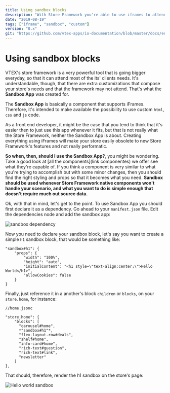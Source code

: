 ```yaml
---
title: Using sandbox blocks
description: "With Store Framework you're able to use iframes to attend specific custom needs"
date: "2019-08-19"
tags: ["iframe", "sandbox", "custom"]
version: "0.x"
git: "https://github.com/vtex-apps/io-documentation/blob/master/docs/en/Recipes/layout/building-sandbox-blocks.md"
---
```


# Using sandbox blocks

VTEX's store framework is a very powerful tool that is going bigger everyday, so that it can attend most of the its' clients needs. It's understandable, though, that there are extra customizations that compose your store's needs and that the framework may not attend. That's what the **Sandbox App** was created for. 

The **Sandbox App** is basically a component that supports iFrames. Therefore, it's intended to make available the possibility to use custom `html`, `css` and `js` code.

As a front end developer, it might be the case that you tend to think that it's easier then to just use this app whenever it fits, but that is not really what the Store Framework, neither the Sandbox App is about. Creating everything using iFrames will make your store easily obsolete to new Store Framework's features and not really performatic.

**So when, then, should I use the Sandbox App?**, you might be wondering. Take a good look at [all the components](link componentes) we offer see what they're capable of. If you think a component is very similar to what you're trying to accomplish but with some minor changes, then you should find the right styling and props so that it becomes what you need. **Sandbox should be used whenever Store Framework native components won't handle your scenario, and what you want to do is simple enough that doesn't require much out source data.**

Ok, with that in mind, let's get to the point. To use Sandbox App you should first declare it as a dependency. Go ahead to your `manifest.json` file. Edit the dependencies node and add the sandbox app:

![sandbox dependency](https://lh6.googleusercontent.com/xHiHR8-_xYO2NuPaAHSAC2zxaFMCJyP72NIGAPi0EK77D60bdkFkcmvQLqYbenwvlTuTO875jfrMhh5HGxo9OXI7ZtSANTCxTytUJD0d)


Now you need to declare your sandbox block, let's say you want to create a simple `h1` sandbox block, that would be something like: 
```
"sandbox#h1": {
    "props": {
        "width": "100%",
        "height": "auto",
        "initialContent": "<h1 style=\"text-align:center;\">Hello World</h1>",
        "allowCookies": false
    }
}

```
Finally, just reference it in a another's block `children` or `blocks`, on your `store.home`, for instance: 

```
//home.jsonc

"store.home": {
    "blocks": [
      "carousel#home",
      *"sandbox#h1"*,
      "flex-layout.row#deals",
      "shelf#home",
      "info-card#home",
      "rich-text#question",
      "rich-text#link",
      "newsletter"
    ]
},
```

That should, therefore, render the h1 sandbox on the store's page:

![Hello world sandbox](https://lh3.googleusercontent.com/Rc4W95PP3U7vWemeuT_Btgw3e-itXkK-L84NFTlHet_2zge_l50ygV4e5CX5CLaH2R4G9xmHya7xiwz3hQ8gPr7QN9RQYgLrLidPs_UN)
